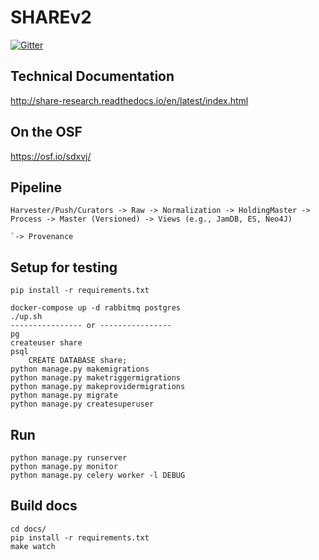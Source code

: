 # SHAREv2

[![Gitter](https://badges.gitter.im/CenterForOpenScience/SHARE.svg)](https://gitter.im/CenterForOpenScience/SHARE?utm_source=badge&utm_medium=badge&utm_campaign=pr-badge)

## Technical Documentation

http://share-research.readthedocs.io/en/latest/index.html


## On the OSF

https://osf.io/sdxvj/

## Pipeline
    Harvester/Push/Curators -> Raw -> Normalization -> HoldingMaster -> Process -> Master (Versioned) -> Views (e.g., JamDB, ES, Neo4J)
                                                                                `-> Provenance
                              
## Setup for testing
    pip install -r requirements.txt

    docker-compose up -d rabbitmq postgres
    ./up.sh
    ---------------- or ----------------
    pg
    createuser share
    psql
        CREATE DATABASE share;
    python manage.py makemigrations
    python manage.py maketriggermigrations
    python manage.py makeprovidermigrations
    python manage.py migrate
    python manage.py createsuperuser

## Run
    python manage.py runserver
    python manage.py monitor
    python manage.py celery worker -l DEBUG


## Build docs
     
    cd docs/
    pip install -r requirements.txt
    make watch
